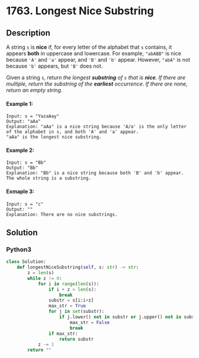 # 1763. Longest Nice Substring


## Description
A string `s` is **nice** if, for every letter of the alphabet that `s` contains, it appears **both** in uppercase and lowercase. For example, `"abABB"` is nice because `'A'` and `'a'` appear, and `'B'` and `'b'` appear. However, `"abA"` is not because `'b'` appears, but `'B'` does not.

Given a string `s`, return *the longest **substring** of `s` that is **nice**. If there are multiple, return the substring of the **earliest** occurrence. If there are none, return an empty string*.

#### Example 1:
```
Input: s = "YazaAay"
Output: "aAa"
Explanation: "aAa" is a nice string because 'A/a' is the only letter of the alphabet in s, and both 'A' and 'a' appear.
"aAa" is the longest nice substring.
```

#### Example 2:
```
Input: s = "Bb"
Output: "Bb"
Explanation: "Bb" is a nice string because both 'B' and 'b' appear. The whole string is a substring.
```

#### Exmaple 3:
```
Input: s = "c"
Output: ""
Explanation: There are no nice substrings.
```


## Solution

### Python3
```python
class Solution:
    def longestNiceSubstring(self, s: str) -> str:
        z = len(s)
        while z != 0:
            for i in range(len(s)):
                if i + z > len(s):
                    break
                substr = s[i:i+z]
                max_str = True
                for j in set(substr):
                    if j.lower() not in substr or j.upper() not in substr:
                        max_str = False
                        break
                if max_str:
                    return substr
            z -= 1
        return ""
```

